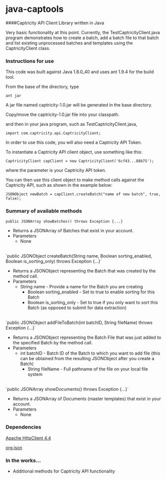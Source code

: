 # java-captools
####Captricity API Client Library written in Java

Very basic functionality at this point.  Currently, the TestCaptricityClient.java program demonstrates how to create a batch, add a batch file to that batch and list existing unprocessed batches and templates using the CaptricityClient class.

### Instructions for use

This code was built against Java 1.8.0_40 and uses ant 1.9.4 for the build tool.

From the base of the directory, type

    ant jar

A jar file named captricity-1.0.jar will be generated in the base directory.

Copy/move the captricity-1.0.jar file into your classpath.

and then in your java program, such as TestCaptricityClient.java,

    import com.captricity.api.CaptricityClient;

In order to use this code, you will also need a Captricity API Token.

To instantiate a Captricity API client object, use something like this:

    CaptricityClient capClient = new CaptricityClient('6cf43...88b75');

where the parameter is your Captricity API token.

You can then use this client object to make method calls against the Captricity API, such as shown in the example below:

    JSONObject newBatch = capClient.createBatch("name of new batch", true, false);
		
### Summary of available methods

`public JSONArray showBatches() throws Exception {...}`

* Returns a JSONArray of Batches that exist in your account.
* Parameters
  * None

<br/>
`public JSONObject createBatch(String name, Boolean sorting_enabled, Boolean is_sorting_only) throws Exception {...}`

* Returns a JSONObject representing the Batch that was created by the method call.
* Parameters
  * String name - Provide a name for the Batch you are creating
	* Boolean sorting\_enabled \- Set to true to enable sorting for this Batch
	* Boolean is\_sorting\_only \- Set to true if you only want to sort this Batch (as opposed to submit for data extraction)

<br/>
`public JSONObject addFileToBatch(int batchID, String fileName) throws Exception {...}`
	
* Returns a JSONObject representing the Batch File that was just added to the specified Batch by the method call.
* Parameters
  * int batchID \- Batch ID of the Batch to which you want to add file (this can be obtained from the resulting JSONObject after you create a Batch)
	* String fileName \- Full pathname of the file on your local file system

<br/>
`public JSONArray showDocuments() throws Exception {...}`

* Returns a JSONArray of Documents (master templates) that exist in your account.
* Parameters
  * None

### Dependencies

[Apache HttpClient 4.4](http://psg.mtu.edu/pub/apache//httpcomponents/httpclient/binary/httpcomponents-client-4.4-bin.zip)

[org.json](http://central.maven.org/maven2/org/json/json/20140107/json-20140107.jar)

### In the works...
- Additional methods for Captricity API functionality
